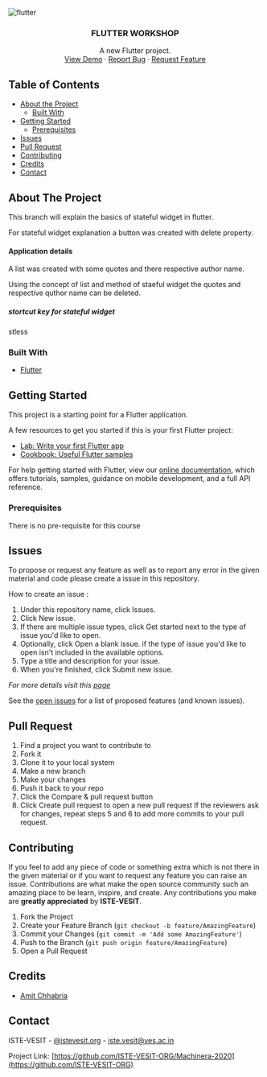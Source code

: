 ![flutter](https://user-images.githubusercontent.com/57343223/112712211-eed3ff00-8ef3-11eb-8c3f-d353431c3974.png)

<p align="center">
  <h3 align="center">FLUTTER WORKSHOP</h3>

  <p align="center">
    A new Flutter project.
    <br />
    <a href="https://github.com/ISTE-VESIT-ORG/Flutter-2021">View Demo</a>
    ·
    <a href="https://github.com/ISTE-VESIT-ORG/Flutter-2021/issues">Report Bug</a>
    ·
    <a href="https://github.com/ISTE-VESIT-ORG/Flutter-2021/issues">Request Feature</a>
  </p>
</p>


<!-- TABLE OF CONTENTS -->
## Table of Contents

* [About the Project](#about-the-project)
  * [Built With](#built-with)
* [Getting Started](#getting-started)
  * [Prerequisites](#prerequisites)
* [Issues](#issues)
* [Pull Request](#pull-request)
* [Contributing](#contributing)
* [Credits](#credits)
* [Contact](#contact)


<!-- ABOUT THE PROJECT -->
## About The Project
This branch will explain the basics of stateful widget in flutter.

For stateful widget explanation a button was created with delete property.

#### Application details
A list was created with some quotes and there respective author name.

Using the concept of list and method of staeful widget the quotes and respective quthor name can be deleted.
##### stortcut key for stateful widget
stless

### Built With
* [Flutter](https://flutter.dev/docs)


<!-- GETTING STARTED -->
## Getting Started

This project is a starting point for a Flutter application.

A few resources to get you started if this is your first Flutter project:

- [Lab: Write your first Flutter app](https://flutter.dev/docs/get-started/codelab)
- [Cookbook: Useful Flutter samples](https://flutter.dev/docs/cookbook)

For help getting started with Flutter, view our
[online documentation](https://flutter.dev/docs), which offers tutorials,
samples, guidance on mobile development, and a full API reference.

### Prerequisites

<p>There is no pre-requisite for this course</p>

<!-- ISSUES -->
## Issues

To propose or request any feature as well as to report any error in the given material and code please create a issue in this repository.

How to create an issue : 
1) Under this repository name, click  Issues. 
2) Click New issue.
3) If there are multiple issue types, click Get started next to the type of issue you'd like to open.
4) Optionally, click Open a blank issue. if the type of issue you'd like to open isn't included in the available options.
5) Type a title and description for your issue.
6) When you're finished, click Submit new issue.

_For more details visit this [page](https://docs.github.com/en/free-pro-team@latest/github/managing-your-work-on-github/creating-an-issue)_

See the [open issues](https://github.com/ISTE-VESIT-ORG/Flutter-2021/issues) for a list of proposed features (and known issues).


## Pull Request

1) Find a project you want to contribute to
2) Fork it
3) Clone it to your local system
4) Make a new branch
5) Make your changes
6) Push it back to your repo
7) Click the Compare & pull request button
8) Click Create pull request to open a new pull request
If the reviewers ask for changes, repeat steps 5 and 6 to add more commits to your pull request.

<!-- CONTRIBUTING -->
## Contributing

If you feel to add any piece of code or something extra which is not there in the given material or if you want to request any feature you can raise an issue. 
Contributions are what make the open source community such an amazing place to be learn, inspire, and create. Any contributions you make are **greatly appreciated** by **ISTE-VESIT**.

1. Fork the Project
2. Create your Feature Branch (`git checkout -b feature/AmazingFeature`)
3. Commit your Changes (`git commit -m 'Add some AmazingFeature'`)
4. Push to the Branch (`git push origin feature/AmazingFeature`)
5. Open a Pull Request

<!-- CREDITS -->
## Credits
* [Amit Chhabria](https://github.com/amit328)

<!-- CONTACT -->
## Contact

ISTE-VESIT - [@istevesit.org](http://www.istevesit.org) - iste.vesit@ves.ac.in

Project Link: [https://github.com/ISTE-VESIT-ORG/Machinera-2020](https://github.com/ISTE-VESIT-ORG)



